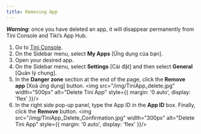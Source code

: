 ```yaml
---
title: Removing App
---
```


***Warning***: once you have deleted an app, it will disappear permanently from Tini Console and Tiki’s App Hub.

1. Go to [Tini Console](https://developer.tiki.vn/apps).
2. On the Sidebar menu, select **My Apps** [Ứng dụng của bạn].
3. Open your desired app.
4. On the Sidebar menu, select **Settings** [Cài đặt] and then select **General** [Quản lý chung].
5. In the **Danger zone** section at the end of the page, click the **Remove app** [Xoá ứng dụng] button.
   <img src="/img/TiniApp_delete.jpg" width="500px" alt="Delete Tini App" style={{ margin: '0 auto', display: 'flex' }}/>
6. In the right side pop-up panel, type the App ID in the **App ID** box. Finally, click the **Remove** button.
   <img src="/img/TiniApp_Delete_Confirmation.jpg" width="300px" alt="Delete Tini App" style={{ margin: '0 auto', display: 'flex' }}/>

